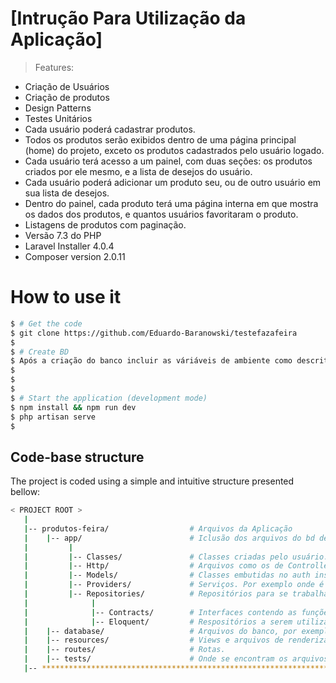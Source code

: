 # [Intrução Para Utilização da Aplicação]

> Features:

- Criação de Usuários
- Criação de produtos
- Design Patterns
- Testes Unitários
- Cada usuário poderá cadastrar produtos.
- Todos os produtos serão exibidos dentro de uma página principal (home) do projeto, exceto os produtos cadastrados pelo usuário logado.
- Cada usuário terá acesso a um painel, com duas seções: os produtos criados por ele mesmo, e a lista de desejos do usuário.
- Cada usuário poderá adicionar um produto seu, ou de outro usuário em sua lista de desejos.
- Dentro do painel, cada produto terá uma página interna em que mostra os dados dos produtos, e quantos usuários favoritaram o produto.
- Listagens de produtos com paginação.
- Versão 7.3 do PHP
- Laravel Installer 4.0.4
- Composer version 2.0.11


# How to use it

```bash
$ # Get the code
$ git clone https://github.com/Eduardo-Baranowski/testefazafeira
$
$ # Create BD
$ Após a criação do banco incluir as váriáveis de ambiente como descrito em .env.exemple
$
$
$
$ # Start the application (development mode)
$ npm install && npm run dev
$ php artisan serve
$
```



## Code-base structure

The project is coded using a simple and intuitive structure presented bellow:

```bash
< PROJECT ROOT >
   |
   |-- produtos-feira/                  # Arquivos da Aplicação
   |    |-- app/                        # Iclusão dos arquivos do bd de produtos e categorias
   |         |                    
   |         |-- Classes/               # Classes criadas pelo usuário.
   |         |-- Http/                  # Arquivos como os de Controllers.
   |         |-- Models/                # Classes embutidas no auth instalado.
   |         |-- Providers/             # Serviços. Por exemplo onde é linkada as interfaces com os repositórios do Eloquent .
   |         |-- Repositories/          # Repositórios para se trabalhar com o banco.
   |              |
   |              |-- Contracts/        # Interfaces contendo as funções a serem utilizadas pelos repositórios.               
   |              |-- Eloquent/         # Respositórios a serem utilizados nos controladores.               
   |    |-- database/                   # Arquivos do banco, por exemplo: migrations .
   |    |-- resources/                  # Views e arquivos de renderização.
   |    |-- routes/                     # Rotas.
   |    |-- tests/                      # Onde se encontram os arquivos de testes da aplicação.
   |-- ************************************************************************
```

